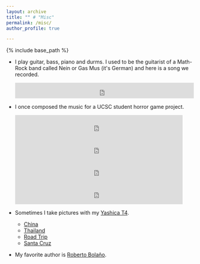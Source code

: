 ```yaml
---
layout: archive
title: "" # "Misc"
permalink: /misc/
author_profile: true

---
```


{% include base_path %}

- I play guitar, bass, piano and durms. I used to be the guitarist of a  Math-Rock band called Nein or Gas Mus (it's German) and here is a song we recorded.
  <iframe style="border: 0; width: 100%; height: 42px;" src="https://bandcamp.com/EmbeddedPlayer/album=785572531/size=small/bgcol=ffffff/linkcol=0687f5/transparent=true/" seamless><a href="http://qiiisnacksrecords.bandcamp.com/album/nowhere-is-now-here">.Nowhere is now here by 無高潮 Nein or Gas Mus</a></iframe>

- I once composed the music for a UCSC student horror game project.
  <iframe frameborder="0" width="450" height="60" src="https://drive.google.com/file/d/1NKShbNQBVKc_HPplGyKjUOWx16Lpxo3a/preview"> </iframe>
  <iframe frameborder="0" width="450" height="60" src="https://drive.google.com/file/d/1P4CoRb1wKl_l0WhWJ5CcrpAzzQva53tF/preview"> </iframe>
  <iframe frameborder="0" width="450" height="60" src="https://drive.google.com/file/d/1jyfkGss62PjIXgAmCsf1k81CYw7Y6gHA/preview"> </iframe>
  <iframe frameborder="0" width="450" height="60" src="https://drive.google.com/file/d/1lpVtqDUyFWVQyXWEtPJEtkmQjCF0-QyZ/preview"> </iframe>

- Sometimes I take pictures with my [Yashica T4](https://www.lomography.com/magazine/269254-lomopedia-yashica-t4).
  - [China](./china)
  - [Thailand](./thailand)
  <!-- - [Friends](./friends) -->
  - [Road Trip](./roadtrip)
  - [Santa Cruz](./santa_cruz)

- My favorite author is [Roberto Bolaño](https://en.wikipedia.org/wiki/Roberto_Bola%C3%B1o).
